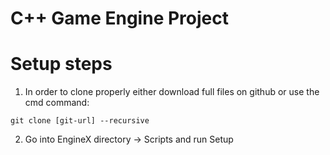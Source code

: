 # C++ Game Engine Project
# Setup steps
1. In order to clone properly either download full files on github or use the cmd command:
```
git clone [git-url] --recursive
```
2. Go into EngineX directory -> Scripts and run Setup
